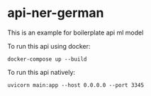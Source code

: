 # api-ner-german
This is an example for boilerplate api ml model

To run this api using docker:
```
docker-compose up --build
```

To run this api natively:
```
uvicorn main:app --host 0.0.0.0 --port 3345
```
